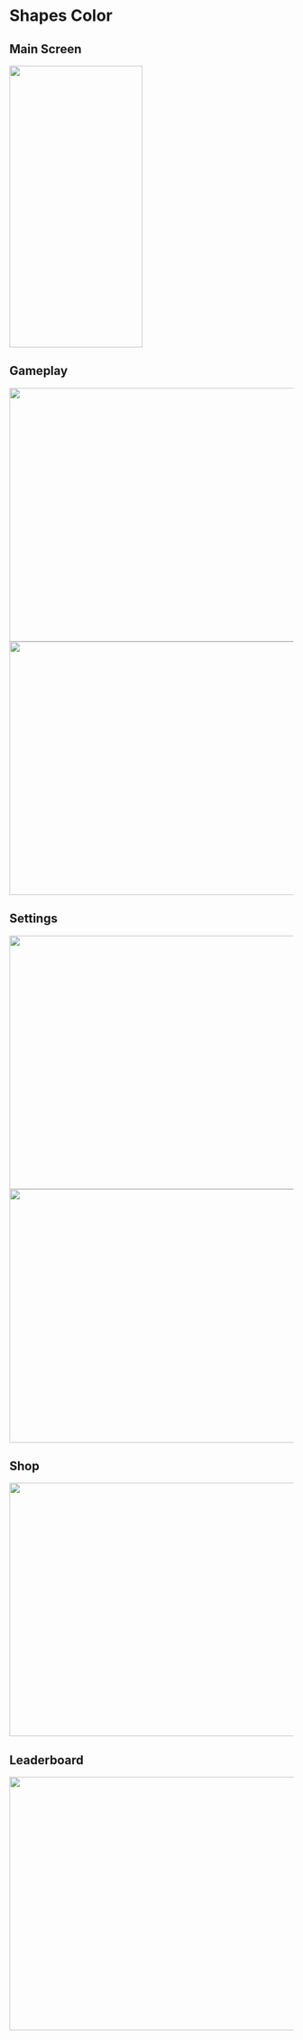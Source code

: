 # Shapes Color

## Main Screen
<img src="https://i.imgur.com/xo3WChN.jpg" width="236" height="500"/>

## Gameplay
<img src="https://i.imgur.com/a9trx3e.jpg" width="800" height="450" />
<img src="https://i.imgur.com/mqyVGWC.jpg" width="800" height="450" />

## Settings
<img src="https://i.imgur.com/yiFIwmT.jpg" width="800" height="450" />
<img src="https://i.imgur.com/DIXkTnc.jpg" width="800" height="450" />

## Shop
<img src="https://i.imgur.com/SmoJuUf.jpg" width="800" height="450" />

## Leaderboard
<img src="https://i.imgur.com/gfCappB.jpg" width="800" height="450" />
